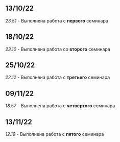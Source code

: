 ## 13/10/22 
*23.51* - Выполнена работа с __первого__ семинара 

## 18/10/22 
*23.10* - Выполнена работа со __второго__ семинара

## 25/10/22
*22.12* - Выполнена работа с __третьего__ семинара

## 09/11/22
*18.57* - Выполнена работа с __четвертого__ семинара

## 13/11/22
*12.19* - Выполнена работа с __пятого__ семинара
